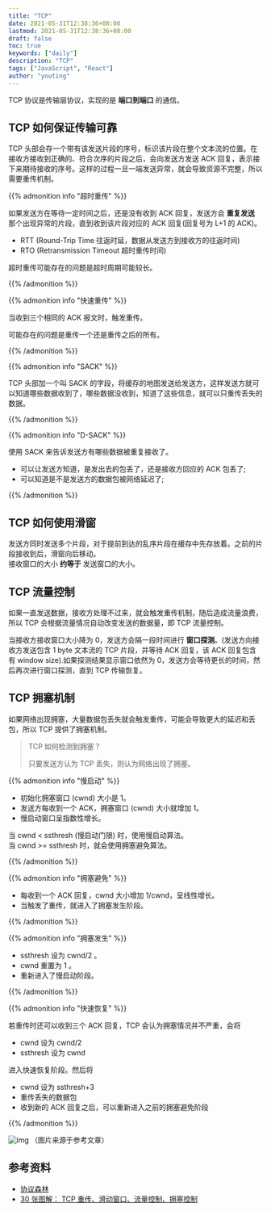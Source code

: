 ```yaml
---
title: "TCP"
date: 2021-05-31T12:38:36+08:00
lastmod: 2021-05-31T12:38:36+08:00
draft: false
toc: true
keywords: ["daily"]
description: "TCP"
tags: ["JavaScript", "React"]
author: "youting"
---
```


TCP 协议是传输层协议，实现的是 **端口到端口** 的通信。

## TCP 如何保证传输可靠

TCP 头部会存一个带有该发送片段的序号，标识该片段在整个文本流的位置。在接收方接收到正确的、符合次序的片段之后，会向发送方发送 ACK 回复，表示接下来期待接收的序号。这样的过程一旦一端发送异常，就会导致资源不完整，所以需要重传机制。

{{% admonition info "超时重传" %}}

如果发送方在等待一定时间之后，还是没有收到 ACK 回复，发送方会 **重复发送** 那个出现异常的片段，直到收到该片段对应的 ACK 回复(回复号为 L+1 的 ACK)。

- RTT (Round-Trip Time 往返时延，数据从发送方到接收方的往返时间)
- RTO (Retransmission Timeout 超时重传时间)

超时重传可能存在的问题是超时周期可能较长。

{{% /admonition %}}

{{% admonition info "快速重传" %}}

当收到三个相同的 ACK 报文时，触发重传。

可能存在的问题是重传一个还是重传之后的所有。

{{% /admonition %}}

{{% admonition info "SACK" %}}

TCP 头部加一个叫 SACK 的字段，将缓存的地图发送给发送方，这样发送方就可以知道哪些数据收到了，哪些数据没收到，知道了这些信息，就可以只重传丢失的数据。

{{% /admonition %}}

{{% admonition info "D-SACK" %}}

使用 SACK 来告诉发送方有哪些数据被重复接收了。

- 可以让发送方知道，是发出去的包丢了，还是接收方回应的 ACK 包丢了;
- 可以知道是不是发送方的数据包被网络延迟了;

{{% /admonition %}}

## TCP 如何使用滑窗

发送方同时发送多个片段，对于提前到达的乱序片段在缓存中先存放着。之前的片段接收到后，滑窗向后移动。  
接收窗口的大小 **约等于** 发送窗口的大小。

## TCP 流量控制

如果一直发送数据，接收方处理不过来，就会触发重传机制，随后造成流量浪费，所以 TCP 会根据流量情况自动改变发送的数据量，即 TCP 流量控制。

当接收方接收窗口大小降为 0，发送方会隔一段时间进行 **窗口探测**。(发送方向接收方发送包含 1 byte 文本流的 TCP 片段，并等待 ACK 回复，该 ACK 回复包含有 window size).如果探测结果显示窗口依然为 0，发送方会等待更长的时间，然后再次进行窗口探测，直到 TCP 传输恢复。

## TCP 拥塞机制

如果网络出现拥塞，大量数据包丢失就会触发重传，可能会导致更大的延迟和丢包，所以 TCP 提供了拥塞机制。

> TCP 如何检测到拥塞？
>
> 只要发送方认为 TCP 丢失，则认为网络出现了拥塞。

{{% admonition info "慢启动" %}}

- 初始化拥塞窗口 (cwnd) 大小是 1。
- 发送方每收到一个 ACK，拥塞窗口 (cwnd) 大小就增加 1。
- 慢启动窗口呈指数性增长。

当 cwnd < ssthresh (慢启动门限) 时，使用慢启动算法。  
当 cwnd >= ssthresh 时，就会使用拥塞避免算法。

{{% /admonition %}}

{{% admonition info "拥塞避免" %}}

- 每收到一个 ACK 回复，cwnd 大小增加 1/cwnd，呈线性增长。
- 当触发了重传，就进入了拥塞发生阶段。

{{% /admonition %}}

{{% admonition info "拥塞发生" %}}

- ssthresh 设为 cwnd/2 。
- cwnd 重置为 1 。
- 重新进入了慢启动阶段。

{{% /admonition %}}

{{% admonition info "快速恢复" %}}

若重传时还可以收到三个 ACK 回复，TCP 会认为拥塞情况并不严重，会将

- cwnd 设为 cwnd/2
- ssthresh 设为 cwnd

进入快速恢复阶段。然后将

- cwnd 设为 ssthresh+3
- 重传丢失的数据包
- 收到新的 ACK 回复之后，可以重新进入之前的拥塞避免阶段

{{% /admonition %}}

![img](https://cdn.jsdelivr.net/gh/xiaolincoder/ImageHost2/%E8%AE%A1%E7%AE%97%E6%9C%BA%E7%BD%91%E7%BB%9C/TCP-%E5%8F%AF%E9%9D%A0%E7%89%B9%E6%80%A7/31.png)
（图片来源于参考文章）

## 参考资料

- [协议森林](https://www.cnblogs.com/vamei/archive/2012/12/05/2802811.html)
- [30 张图解： TCP 重传、滑动窗口、流量控制、拥塞控制](https://www.cnblogs.com/xiaolincoding/p/12732052.html)
